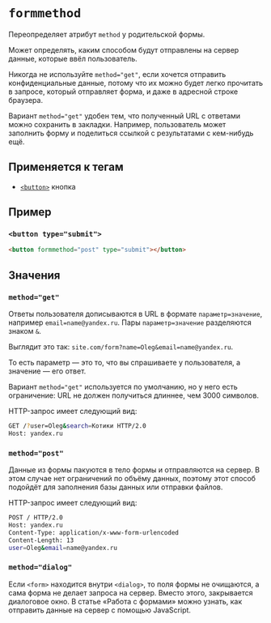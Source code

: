 # `formmethod`

Переопределяет атрибут `method` у родительской формы.

Может определять, каким способом будут отправлены на сервер данные, которые ввёл пользователь.

Никогда не используйте `method="get"`, если хочется отправить конфиденциальные данные, потому что их можно будет легко прочитать в запросе, который отправляет форма, и даже в адресной строке браузера.

Вариант `method="get"` удобен тем, что полученный URL с ответами можно сохранить в закладки. Например, пользователь может заполнить форму и поделиться ссылкой с результатами с кем-нибудь ещё.

## Применяется к тегам

- [`<button>`](../Tags/button.md) кнопка

## Пример

### `<button type="submit">`

```html
<button formmethod="post" type="submit"></button>
```

## Значения

### `method="get"`

Ответы пользователя дописываются в URL в формате `параметр=значение`, например `email=name@yandex.ru`.
Пары `параметр=значение` разделяются знаком `&`.

Выглядит это так: `site.com/form?name=Oleg&email=name@yandex.ru`.

То есть параметр — это то, что вы спрашиваете у пользователя, а значение — его ответ.

Вариант `method="get"` используется по умолчанию, но у него есть ограничение: URL не должен получиться длиннее, чем 3000 символов.

HTTP-запрос имеет следующий вид:

```bash
GET /?user=Oleg&search=Котики HTTP/2.0
Host: yandex.ru
```

### `method="post"`

Данные из формы пакуются в тело формы и отправляются на сервер. В этом случае нет ограничений по объёму данных, поэтому этот способ подойдёт для заполнения базы данных или отправки файлов.

HTTP-запрос имеет следующий вид:

```bash
POST / HTTP/2.0
Host: yandex.ru
Content-Type: application/x-www-form-urlencoded
Content-Length: 13
user=Oleg&email=name@yandex.ru
```

### `method="dialog"`

Если `<form>` находится внутри `<dialog>`, то поля формы не очищаются, а сама форма не делает запроса на сервер. Вместо этого, закрывается диалоговое окно. В статье «Работа с формами» можно узнать, как отправить данные на сервер с помощью JavaScript.
